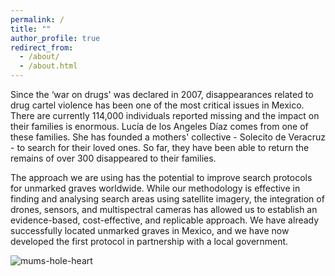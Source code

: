 ```yaml
---
permalink: /
title: ""
author_profile: true
redirect_from: 
  - /about/
  - /about.html
---
```


Since the ‘war on drugs' was declared in 2007, disappearances related to drug cartel violence has been one of the most critical issues in Mexico. There are currently 114,000 individuals reported missing and the impact on their families is enormous. Lucía de los Angeles Díaz comes from one of these families. She has founded a mothers' collective - Solecito de Veracruz - to search for their loved ones. So far, they have been able to return the remains of over 300 disappeared to their families.

The approach we are using has the potential to improve search protocols for unmarked graves worldwide. While our methodology is effective in finding and analysing search areas using satellite imagery, the integration of drones, sensors, and multispectral cameras has allowed us to establish an evidence-based, cost-effective, and replicable approach. We have already successfully located unmarked graves in Mexico, and we have now developed the first protocol in partnership with a local government.

![mums-hole-heart](https://github.com/FOUND-project/found-project.github.io/assets/168593479/41f9d923-19a7-4316-8dba-a7c2b9caeb28)



